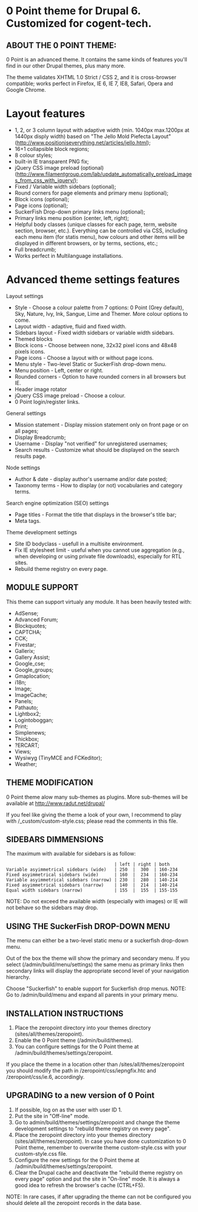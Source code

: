 # 0 Point theme for Drupal 6. Customized for cogent-tech.

ABOUT THE 0 POINT THEME:
--------------------------

0 Point is an advanced theme. It contains the same kinds of features 
you'll find in our other Drupal themes, plus many more.

The theme validates XHTML 1.0 Strict / CSS 2, and it is cross-browser compatible; 
works perfect in Firefox, IE 6, IE 7, IE8, Safari, Opera and Google Chrome.

Layout features
===============
- 1, 2, or 3 column layout with adaptive width (min. 1040px max.1200px at 1440px 
	disply width) based on "The Jello Mold Piefecta Layout" 
	(http://www.positioniseverything.net/articles/jello.html); 
- 16+1 collapsible block regions; 
- 8 colour styles; 
- built-in IE transparent PNG fix; 
- jQuery CSS image preload (optional) 
	(http://www.filamentgroup.com/lab/update_automatically_preload_images_from_css_with_jquery/); 
- Fixed / Variable width sidebars (optional); 
- Round corners for page elements and primary menu (optional); 
- Block icons (optional); 
- Page icons (optional); 
- SuckerFish Drop-down primary links menu (optional); 
- Primary links menu position (center, left, right); 
- Helpful body classes (unique classes for each page, term, website section, 
	browser, etc.). Everything can be controlled via CSS, including each menu
	item (for statis menu), how colours and other items will be displayed in
	different browsers, or by terms, sections, etc.; 
- Full breadcrumb; 
- Works perfect in Multilanguage installations. 

Advanced theme settings features
===============================

Layout settings

- Style - Choose a colour palette from 7 options: 0 Point (Grey default), 
	Sky, Nature, Ivy, Ink, Sangue, Lime and Themer. More colour options to come.
- Layout width - adaptive, fluid and fixed width.
- Sidebars layout - Fixed width sidebars or variable width sidebars.
- Themed blocks 
- Block icons - Choose between none, 32x32 pixel icons and 48x48 pixels icons.
- Page icons - Choose a layout with or without page icons.
- Menu style - Two-level Static or SuckerFish drop-down menu.
- Menu position - Left, center or right.
- Rounded corners - Option to have rounded corners in all browsers but IE.
- Header image rotator 
- jQuery CSS image preload - Choose a colour.
- 0 Point login/register links.

General settings

- Mission statement - Display mission statement only on front page or on all pages; 
- Display Breadcrumb; 
- Username - Display "not verified" for unregistered usernames; 
- Search results - Customize what should be displayed on the search results page. 

Node settings

- Author & date - display author's username and/or date posted; 
- Taxonomy terms - How to display (or not) vocabularies and category terms. 

Search engine optimization (SEO) settings

- Page titles - Format the title that displays in the browser's title bar; 
- Meta tags. 

Theme development settings

- Site ID bodyclass - usefull in a multisite environment.
- Fix IE stylesheet limit - useful when you cannot use aggregation (e.g., when developing or using private file downloads), especially for RTL sites.
- Rebuild theme registry on every page.



MODULE SUPPORT
---------------------------

This theme can support virtualy any module.
It has been heavily tested with:

  - AdSense;
  - Advanced Forum;
  - Blockquotes;
  - CAPTCHA;
  - CCK;
  - Fivestar;
  - Gallerix;
  - Gallery Assist;
  - Google_cse;
  - Google_groups;
  - Gmaplocation;
  - i18n;
  - Image;
  - ImageCache;
  - Panels;
  - Pathauto;
  - Lightbox2;
  - Logintoboggan;
  - Print;
  - Simplenews;
  - Thickbox;
  - ?ERCART;
  - Views;
  - Wysiwyg (TinyMCE and FCKeditor);
  - Weather;


  
THEME MODIFICATION
--------------------------------------------------------------

0 Point theme alow many sub-themes as plugins. More sub-themes will 
be available at http://www.radut.net/drupal/

If you feel like giving the theme a look of your own, I recommend to play
with /_custom/custom-style.css; please read the comments in this file.



SIDEBARS DIMMENSIONS
-------------------------------------------------------
The maximum with available for sidebars is as follow:

                                             | left | right | both
    Variable asyimmetrical sidebars (wide)   | 250  |  300  | 160-234
    Fixed asyimmetrical sidebars (wide)      | 160  |  234  | 160-234
    Variable asyimmetrical sidebars (narrow) | 230  |  280  | 140-214
    Fixed asyimmetrical sidebars (narrow)    | 140  |  214  | 140-214
    Equal width sidebars (narrow)            | 155  |  155  | 155-155

NOTE: Do not exceed the available width (especially with images) or IE will 
not behave so the sidebars may drop. 



USING THE SuckerFish DROP-DOWN MENU
------------------------------------------------------------------

The menu can either be a two-level static menu or a suckerfish drop-down menu.

Out of the box the theme will show the primary and secondary menu. If you select 
(/admin/build/menu/settings) the same menu as primary links then secondary 
links will display the appropriate second level of your navigation hierarchy.

Choose "Suckerfish" to enable support for Suckerfish drop menus. 
NOTE: Go to /admin/build/menu and expand all parents in your primary menu.



INSTALLATION INSTRUCTIONS
----------------------------------------------------------

1. Place the zeropoint directory into your themes directory (sites/all/themes/zeropoint).
2. Enable the 0 Point theme (/admin/build/themes).
3. You can configure settings for the 0 Point theme at /admin/build/themes/settings/zeropoint. 

If you place the theme in a location other than /sites/all/themes/zeropoint you should 
modify the path in /zeropoint/css/iepngfix.htc and /zeropoint/css/ie.6, accordingly.



UPGRADING to a new version of 0 Point
----------------------------------------------------------------

1. If possible, log on as the user with user ID 1. 
2. Put the site in "Off-line" mode.
3. Go to admin/build/themes/settings/zeropoint and change the theme development
   settings to "rebuild theme registry on every page". 
4. Place the zeropoint directory into your themes directory (sites/all/themes/zeropoint).
   In case you have done customization to 0 Point theme, remember to overwrite theme
   custom-style.css with your custom-style.css file.
5. Configure the new settings for the 0 Point theme at /admin/build/themes/settings/zeropoint. 
6. Clear the Drupal cache and deactivate the "rebuild theme registry on every page"
   option and put the site in "On-line" mode. It is always a good idea to refresh 
   the browser's cache (CTRL+F5).

NOTE: In rare cases, if after upgrading the theme can not be configured you should delete 
all the zeropoint records in the data base.

